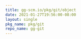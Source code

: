 ```yaml
---
title: gg-scm.io/pkg/git/object
date: 2021-01-27T19:56:00-08:00
layout: single
pkg_name: pkg/git
repo_name: gg-git
---
```

